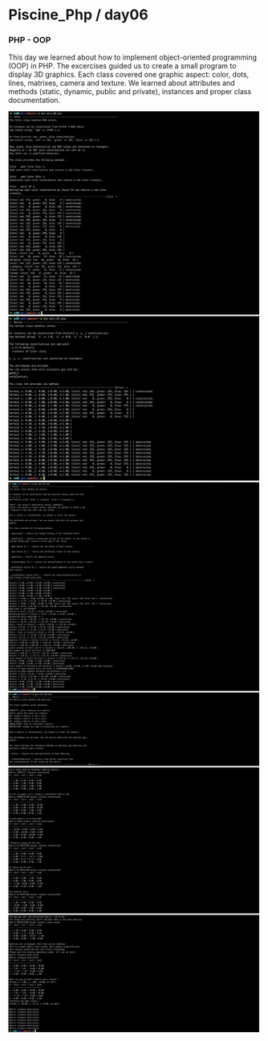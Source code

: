 # Piscine_Php / day06

### PHP - OOP

This day we learned about how to implement object-oriented programming (OOP) in PHP. The excercises guided us to create a small program to display 3D graphics. Each class covered one graphic aspect: color, dots, lines, matrixes, camera and texture. We learned about attributes and methods (static, dynamic, public and private), instances and proper class documentation.

<img src="../resources/images/color.png" width="500">
<img src="../resources/images/vertex.png" width="500">
<img src="../resources/images/vector.png" width="500">
<img src="../resources/images/matrix_1.png" width="500">
<img src="../resources/images/matrix_2.png" width="500">
<img src="../resources/images/matrix_3.png" width="500">
